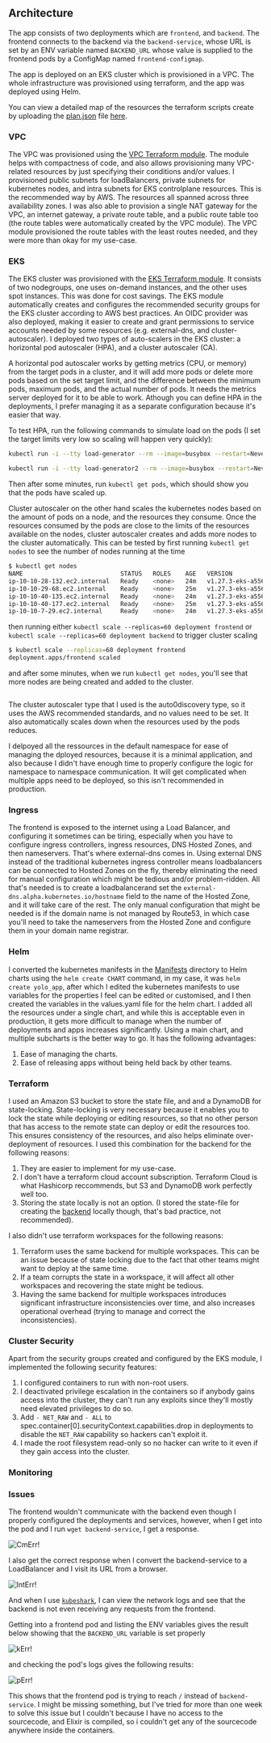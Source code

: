 ## Architecture

The app consists of two deployments which are `frontend`, and `backend`. The frontend connects to the backend via the `backend-service`, whose URL is set by an ENV variable named `BACKEND_URL` whose value is supplied to the frontend pods by a ConfigMap named `frontend-configmap`.

The app is deployed on an EKS cluster which is provisioned in a VPC. The whole infrastructure was provisioned using terraform, and the app was deployed using Helm.

You can view a detailed map of the resources the terraform scripts create by uploading the [plan.json](Infrastructure/plan.json) file [here](https://hieven.github.io/terraform-visual/).

### VPC

The VPC was provisioned using the [VPC Terraform module](https://registry.terraform.io/modules/terraform-aws-modules/vpc/aws/latest). The module helps with compactness of code, and also allows provisioning many VPC-related resources by just specifying their conditions and/or values. I provisioned public subnets for loadBalancers, private subnets for kubernetes nodes, and intra subnets for EKS controlplane resources. This is the recommended way by AWS. The resources all spanned across three availability zones.
I was also able to provision a single NAT gateway for the VPC, an internet gateway, a private route table, and a public route table too (the route tables were automatically created by the VPC module). The VPC module provisioned the route tables with the least routes needed, and they were more than okay for my use-case.


### EKS

The EKS cluster was provisioned with the [EKS Terraform module](https://registry.terraform.io/modules/terraform-aws-modules/eks/aws/latest). It consists of two nodegroups, one uses on-demand instances, and the other uses spot instances. This was done for cost savings. The EKS module automatically creates and configures the recommended security groups for the EKS cluster according to AWS best practices.
An OIDC provider was also deployed, making it easier to create and grant permissions to service accounts needed by some resources (e.g. external-dns, and cluster-autoscaler).
I deployed two types of auto-scalers in the EKS cluster: a horizontal pod autoscaler (HPA), and a cluster autoscaler (CA).

A horizontal pod autoscaler works by getting metrics (CPU, or memory) from the target pods in a cluster, and it will add more pods or delete more pods based on the set target limit, and the difference between the minimum pods, maximum pods, and the actual number of pods. It needs the metrics server deployed for it to be able to work. Athough you can define HPA in the deployments, I prefer managing it as a separate configuration because it's easier that way.

To test HPA, run the following commands to simulate load on the pods (I set the target limits very low so scaling will happen very quickly):

```sh
kubectl run -i --tty load-generator --rm --image=busybox --restart=Never -- /bin/sh -c "while sleep 0.01; do wget -q -O- http://frontend-service; done"

kubectl run -i --tty load-generator2 --rm --image=busybox --restart=Never -- /bin/sh -c "while sleep 0.01; do wget -q -O- http://backend-service; done"

```
Then after some minutes, run `kubectl get pods`, which should show you that the pods have scaled up.


Cluster autoscaler on the other hand scales the kubernetes nodes based on the amount of pods on a node, and the resources they consume. Once the resources consumed by the pods are close to the limits of the resources available on the nodes, cluster autoscaler creates and adds more nodes to the cluster automatically. This can be tested by first running `kubectl get nodes` to see the number of nodes running at the time

```sh
$ kubectl get nodes
NAME                           STATUS   ROLES    AGE   VERSION
ip-10-10-28-132.ec2.internal   Ready    <none>   24m   v1.27.3-eks-a5565ad
ip-10-10-29-68.ec2.internal    Ready    <none>   25m   v1.27.3-eks-a5565ad
ip-10-10-40-135.ec2.internal   Ready    <none>   24m   v1.27.3-eks-a5565ad
ip-10-10-40-177.ec2.internal   Ready    <none>   25m   v1.27.3-eks-a5565ad
ip-10-10-7-29.ec2.internal     Ready    <none>   24m   v1.27.3-eks-a5565ad

```

then running either `kubectl scale --replicas=60 deployment frontend` or `kubectl scale --replicas=60 deployment backend` to trigger cluster scaling

```sh
$ kubectl scale --replicas=60 deployment frontend
deployment.apps/frontend scaled

```

and after some minutes, when we run `kubectl get nodes`, you'll see that more nodes are being created and added to the cluster.

```sh

```

The cluster autoscaler type that I used is the auto0discovery type, so it uses the AWS recommended standards, and no values need to be set. It also automatically scales down when the resources used by the pods reduces.

I delpoyed all the ressources in the default namespace for ease of managing the dployed resources, because it is a minimal application, and also because I didn't have enough time to properly configure the logic for namespace to namespace communication. It will get complicated when multiple apps need to be deployed, so this isn't recommended in production. 

### Ingress

The frontend is exposed to the internet using a Load Balancer, and configuring it sometimes can be tiring, especially when you have to configure ingress controllers, ingress resources, DNS Hosted Zones, and then nameservers. That's where external-dns comes in. 
Using external DNS instead of the traditional kubernetes ingress controller means loadbalancers can be connected to Hosted Zones on the fly, thereby eliminating the need for manual configuration which might be tedious and/or problem-ridden. All that's needed is to create a loadbalancerand set the `external-dns.alpha.kubernetes.io/hostname` field to the name of the Hosted Zone, and it will take care of the rest. The only manual configuration that might be needed is if the domain name is not managed by Route53, in which case you'll need to take the nameservers from the Hosted Zone and configure them in your domain name registrar.

### Helm

I converted the kubernetes manifests in the [Manifests](Manifests) directory to Helm charts using the `helm create CHART` command, in my case, it was `helm create yolo_app`, after which I edited the kubernetes manifests to use variables for the properties I feel can be edited or customised, and I then created the variables in the values.yaml file for the helm chart.
I added all the resources under a single chart, and while this is acceptable even in production, it gets more difficult to manage when the number of deployments and apps increases significantly. Using a main chart, and multiple subcharts is the better way to go. It has the following advantages:

1. Ease of managing the charts.
2. Ease of releasing apps without being held back by other teams.

### Terraform

I used an Amazon S3 bucket to store the state file, and and a DynamoDB for state-locking. State-locking is very necessary because it enables you to lock the state while deploying or editing resources, so that no other person that has access to the remote state can deploy or edit the resources too. This ensures consistency of the resources, and also helps eliminate over-deployment of resources. I used this combination for the backend for the following reasons:

1. They are easier to implement for my use-case.
2. I don't have a terraform cloud account subscription. Terraform Cloud is what Hashicorp reccommends, but S3 and DynamoDB work perfectly well too.
3. Storing the state locally is not an option. (I stored the state-file for creating the [backend](Remotestate) locally though, that's bad practice, not recommended).

I also didn't use terraform workspaces for the following reasons:

1. Terraform uses the same backend for multiple workspaces. This can be an issue because of state locking due to the fact that other teams might want to deploy at the same time.
2. If a team corrupts the state in a workspace, it will affect all other workspaces and recovering the state might be tedious.
3. Having the same backend for multiple workspaces introduces significant infrastructure inconsistencies over time, and also increases operational overhead (trying to manage and correct the inconsistencies).


### Cluster Security

Apart from the security groups created and configured by the EKS module, I implemented the following security features:

1. I configured containers to run with non-root users.
2. I deactivated privilege escalation in the containers so if anybody gains access into the cluster, they can't run any exploits since they'll mostly need elevated privileges to do so.
3. Add `- NET_RAW` and `- ALL` to spec.container[0].securityContext.capabilities.drop in deployments to disable the `NET_RAW` capability so hackers can't exploit it.
4. I made the root filesystem read-only so no hacker can write to it even if they gain access into the cluster.

### Monitoring



### Issues

The frontend wouldn't communicate with the backend even though I properly configured the deployments and services, however, when I get into the pod and I run `wget backend-service`, I get a response.

![CmErr!](./assets/images/cmerr.png)

I also get the correct response when I convert the backend-service to a LoadBalancer and I visit its URL from a browser.

![IntErr!](./assets/images/interr.png)

And when I use [`kubeshark`](https://kubeshark.co/), I can view the network logs and see that the backend is not even receiving any requests from the frontend.
 
Getting into a frontend pod and listing the ENV variables gives the result below showing that the `BACKEND_URL` variable is set properly

![kErr!](./assets/images/kerr.png)

and checking the pod's logs gives the following results:

![pErr!](./assets/images/perr.png)

This shows that the frontend pod is trying to reach `/` instead of `backend-service`. I might be missing something, but I've tried for more than one week to solve this issue but I couldn't because I have no access to the sourcecode, and Elixir is compiled, so i couldn't get any of the sourcecode anywhere inside the containers.
